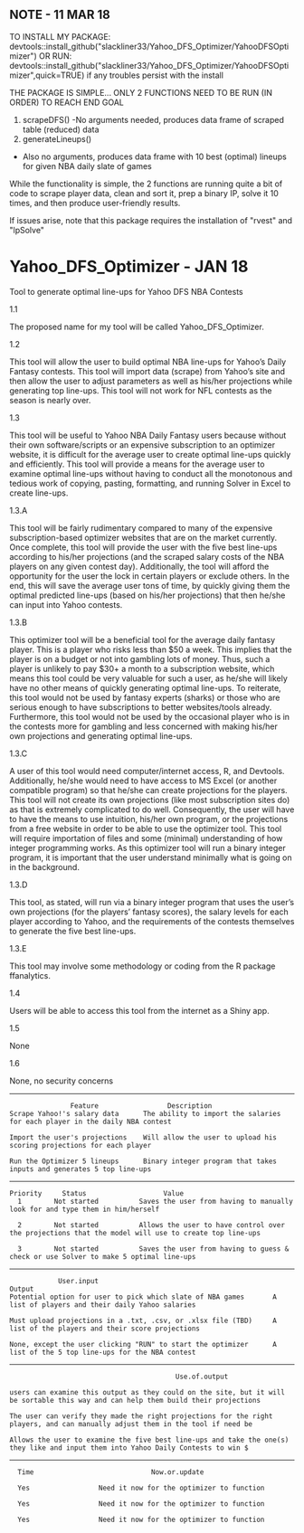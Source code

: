 ## NOTE - 11 MAR 18

TO INSTALL MY PACKAGE:
devtools::install_github("slackliner33/Yahoo_DFS_Optimizer/YahooDFSOptimizer")
OR RUN:
devtools::install_github("slackliner33/Yahoo_DFS_Optimizer/YahooDFSOptimizer",quick=TRUE)
if any troubles persist with the install

THE PACKAGE IS SIMPLE...
ONLY 2 FUNCTIONS NEED TO BE RUN (IN ORDER) TO REACH END GOAL
1. scrapeDFS()
-No arguments needed, produces data frame of scraped table (reduced) data
2. generateLineups()
- Also no arguments, produces data frame with 10 best (optimal) lineups for given NBA daily slate of games

While the functionality is simple, the 2 functions are running quite a bit of code to scrape player data, clean and sort it, prep a binary IP, solve it 10 times, and then produce user-friendly results.

If issues arise, note that this package requires the installation of "rvest" and "lpSolve"


# Yahoo_DFS_Optimizer - JAN 18
Tool to generate optimal line-ups for Yahoo DFS NBA Contests

1.1 

The proposed name for my tool will be called Yahoo_DFS_Optimizer.

1.2

This tool will allow the user to build optimal NBA line-ups for Yahoo’s Daily Fantasy contests. This tool will import data (scrape) from Yahoo’s site and then allow the user to adjust parameters as well as his/her projections while generating top line-ups. This tool will not work for NFL contests as the season is nearly over.

1.3

This tool will be useful to Yahoo NBA Daily Fantasy users because without their own software/scripts or an expensive subscription to an optimizer website, it is difficult for the average user to create optimal line-ups quickly and efficiently. This tool will provide a means for the average user to examine optimal line-ups without having to conduct all the monotonous and tedious work of copying, pasting, formatting, and running Solver in Excel to create line-ups.

1.3.A

This tool will be fairly rudimentary compared to many of the expensive subscription-based optimizer websites that are on the market currently. Once complete, this tool will provide the user with the five best line-ups according to his/her projections (and the scraped salary costs of the NBA players on any given contest day). Additionally, the tool will afford the opportunity for the user the lock in certain players or exclude others. In the end, this will save the average user tons of time, by quickly giving them the optimal predicted line-ups (based on his/her projections) that then he/she can input into Yahoo contests.

1.3.B

This optimizer tool will be a beneficial tool for the average daily fantasy player. This is a player who risks less than $50 a week. This implies that the player is on a budget or not into gambling lots of money. Thus, such a player is unlikely to pay $30+ a month to a subscription website, which means this tool could be very valuable for such a user, as he/she will likely have no other means of quickly generating optimal line-ups. To reiterate, this tool would not be used by fantasy experts (sharks) or those who are serious enough to have subscriptions to better websites/tools already. Furthermore, this tool would not be used by the occasional player who is in the contests more for gambling and less concerned with making his/her own projections and generating optimal line-ups.

1.3.C

A user of this tool would need computer/internet access, R, and Devtools. Additionally, he/she would need to have access to MS Excel (or another compatible program) so that he/she can create projections for the players. This tool will not create its own projections (like most subscription sites do) as that is extremely complicated to do well. Consequently, the user will have to have the means to use intuition, his/her own program, or the projections from a free website in order to be able to use the optimizer tool. This tool will require importation of files and some (minimal) understanding of how integer programming works. As this optimizer tool will run a binary integer program, it is important that the user understand minimally what is going on in the background.

1.3.D

This tool, as stated, will run via a binary integer program that uses the user’s own projections (for the players’ fantasy scores), the salary levels for each player according to Yahoo, and the requirements of the contests themselves to generate the five best line-ups.

1.3.E

This tool may involve some methodology or coding from the R package ffanalytics.

1.4

Users will be able to access this tool from the internet as a Shiny app.

1.5

None

1.6

None, no security concerns


---------------------------------

                   Feature                 Description                                                                         
    Scrape Yahoo!'s salary data      The ability to import the salaries for each player in the daily NBA contest 

    Import the user's projections    Will allow the user to upload his scoring projections for each player               

    Run the Optimizer 5 lineups      Binary integer program that takes inputs and generates 5 top line-ups           


---------------------------------

    Priority     Status                   Value
      1        Not started          Saves the user from having to manually look for and type them in him/herself

      2        Not started          Allows the user to have control over the projections that the model will use to create top line-ups

      3        Not started          Saves the user from having to guess & check or use Solver to make 5 optimal line-ups 


--------------------------------

                User.input                                                      Output  
    Potential option for user to pick which slate of NBA games       A list of players and their daily Yahoo salaries

    Must upload projections in a .txt, .csv, or .xlsx file (TBD)     A list of the players and their score projections

    None, except the user clicking "RUN" to start the optimizer      A list of the 5 top line-ups for the NBA contest

   ---------------------------
   
                                             Use.of.output

    users can examine this output as they could on the site, but it will be sortable this way and can help them build their projections

    The user can verify they made the right projections for the right players, and can manually adjust them in the tool if need be
    
    Allows the user to examine the five best line-ups and take the one(s) they like and input them into Yahoo Daily Contests to win $
    
    
   -----------------------------
   
      Time                             Now.or.update
      
      Yes                 Need it now for the optimizer to function
 
      Yes                 Need it now for the optimizer to function
 
      Yes                 Need it now for the optimizer to function
















